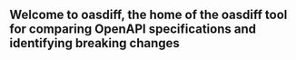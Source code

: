## Welcome to oasdiff, the home of the oasdiff tool for comparing OpenAPI specifications and identifying breaking changes
